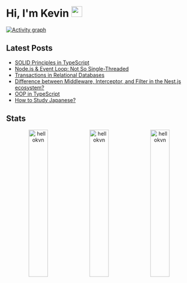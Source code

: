 # Hi, I'm Kevin <img src="https://github.com/TheDudeThatCode/TheDudeThatCode/blob/master/Assets/Hi.gif" width="29px">

[![Activity graph](https://activity-graph.herokuapp.com/graph?username=hellokvn&bg_color=141321&color=a8fdf5&line=fd438c&point=f54d90&area=true&hide_border=true)](https://github.com/ashutosh00710/github-readme-activity-graph)

## Latest Posts

- [SOLID Principles in TypeScript](https://blog.bitsrc.io/solid-principles-in-typescript-153e6923ffdb)
- [Node.js & Event Loop: Not So Single-Threaded](https://blog.bitsrc.io/node-js-event-loop-and-multi-threading-e42e5fd16a77)
- [Transactions in Relational Databases](https://blog.devgenius.io/transactions-in-relation-databases-w-postgres-example-d4c25b760cef)
- [Difference between Middleware, Interceptor, and Filter in the Nest.js ecosystem?](https://blog.bitsrc.io/difference-between-middleware-interceptor-and-filter-in-the-nest-js-ecosystem-c71fb3ba32f6)
- [OOP in TypeScript](https://blog.devgenius.io/object-orientated-programming-oop-in-typescript-c1066941f5ee)
- [How to Study Japanese?](https://medium.com/illumination/how-to-study-japanese-ef5989f391ab)

## Stats
<p align="center">
<img width="32%" src="https://github-readme-stats.vercel.app/api/top-langs?username=hellokvn&show_icons=true&theme=radical&locale=en&layout=compact&hide_border=true" alt="hellokvn" />
<img width="32%" src="https://github-readme-stats.vercel.app/api?username=hellokvn&show_icons=true&theme=radical&locale=en&hide_border=true" alt="hellokvn" />
<img width="32%" src="https://github-readme-streak-stats.herokuapp.com/?user=hellokvn&theme=radical&hide_border=true" alt="hellokvn" /> </p>